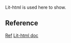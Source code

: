 
Lit-html is used here to show.
## Reference
[Ref](https://coryrylan.com/blog/creating-dynamic-tables-in-lit)
[Lit-html doc](https://lit.dev/docs/getting-started/)